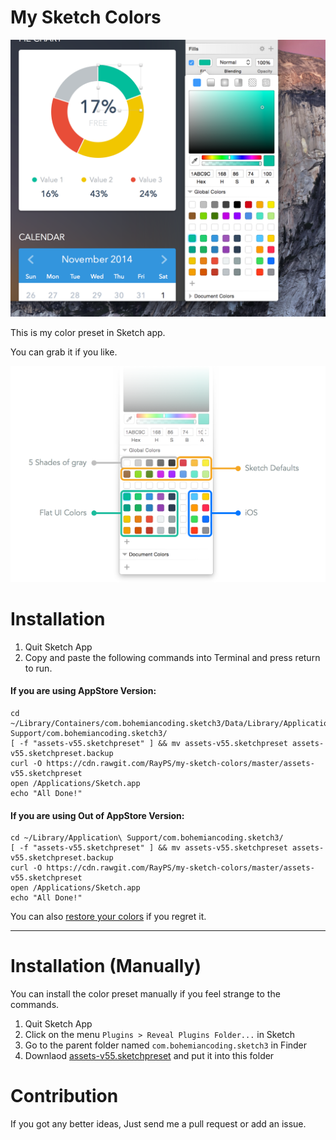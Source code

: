 # My Sketch Colors

![screenshot](screenshot.png)

This is my color preset in Sketch app.

You can grab it if you like.

![inspect](inspect.png)


# Installation

1. Quit Sketch App
2. Copy and paste the following commands into Terminal and press return to run.

#### If you are using AppStore Version:
```
cd ~/Library/Containers/com.bohemiancoding.sketch3/Data/Library/Application\ Support/com.bohemiancoding.sketch3/
[ -f "assets-v55.sketchpreset" ] && mv assets-v55.sketchpreset assets-v55.sketchpreset.backup
curl -O https://cdn.rawgit.com/RayPS/my-sketch-colors/master/assets-v55.sketchpreset
open /Applications/Sketch.app
echo "All Done!"
```

#### If you are using Out of AppStore Version:
```
cd ~/Library/Application\ Support/com.bohemiancoding.sketch3/
[ -f "assets-v55.sketchpreset" ] && mv assets-v55.sketchpreset assets-v55.sketchpreset.backup
curl -O https://cdn.rawgit.com/RayPS/my-sketch-colors/master/assets-v55.sketchpreset
open /Applications/Sketch.app
echo "All Done!"
```
You can also [restore your colors](https://github.com/RayPS/my-sketch-colors/wiki/Restore-your-colors) if you regret it.

---

# Installation (Manually)

You can install the color preset manually if you feel strange to the commands.


1. Quit Sketch App
2. Click on the menu `Plugins > Reveal Plugins Folder...` in Sketch
3. Go to the parent folder named `com.bohemiancoding.sketch3` in Finder
4. Downlaod [assets-v55.sketchpreset](https://github.com/RayPS/my-sketch-colors/raw/master/assets-v55.sketchpreset) and put it into this folder 



# Contribution

If you got any better ideas,
Just send me a pull request or add an issue.
